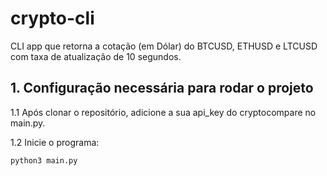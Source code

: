 # crypto-cli

CLI app que retorna a cotação (em Dólar) do BTCUSD, ETHUSD e LTCUSD com taxa de atualização de 10 segundos. 

<h2> 1. Configuração necessária para rodar o projeto</h2>

1.1 Após clonar o repositório, adicione a sua api_key do cryptocompare no main.py.

1.2 Inicie o programa:
```
python3 main.py
```

